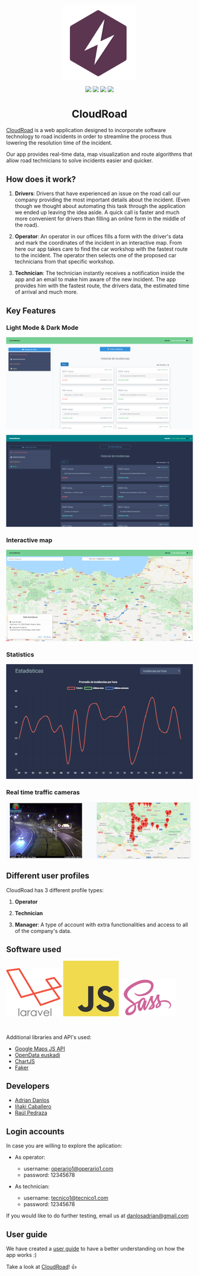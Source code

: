 <p align="center"><img src="https://raw.githubusercontent.com/AdrianDanlos/CloudRoad/master/public/images/onTheThunderWhite.png" width="200"></p>

<p align="center">
    <img src="https://img.shields.io/badge/Laravel-orange">
    <img src="https://img.shields.io/badge/JavaScript-f7df1e">
    <img src="https://img.shields.io/badge/-SASS-%23CF6499">
    <img src="https://img.shields.io/badge/License-MIT-green">
</p>

<h1 align="center">CloudRoad</h1>
<p>
<a href="http://onthethunder.herokuapp.com/">CloudRoad</a> is a web application designed to incorporate software technology to road incidents in order to streamline the process thus lowering the resolution time of the incident.
    
Our app provides real-time data, map visualization and route algorithms that allow road technicians to solve incidents easier and quicker.
</p>

## How does it work?
  
1. **Drivers**: Drivers that have experienced an issue on the road call our company providing the most important details about the incident. (Even though we thought about automating this task through the application we ended up leaving the idea aside. A quick call is faster and much more convenient for drivers than filling an online form in the middle of the road).
    
2. **Operator**: An operator in our offices fills a form with the driver's data and mark the coordinates of the incident in an interactive map. From here our app takes care to find the car workshop with the fastest route to the incident. The operator then selects one of the proposed car technicians from that specific workshop.

3. **Technician**: The technician instantly receives a notification inside the app and an email to make him aware of the new incident. The app provides him with the fastest route, the drivers data, the estimated time of arrival and much more.

## Key Features 
<h3>Light Mode & Dark Mode</h3>
<p><img src="https://raw.githubusercontent.com/AdrianDanlos/CloudRoad/master/public/images/incidencias-dia-captura.png"></p>
<img src="https://raw.githubusercontent.com/AdrianDanlos/CloudRoad/master/public/images/incidencias-noche-captura.png">
<h3>Interactive map</h3>
<img src="https://raw.githubusercontent.com/AdrianDanlos/CloudRoad/master/public/images/mapa-captura.png">
<h3>Statistics</h3>
<img src="https://raw.githubusercontent.com/AdrianDanlos/CloudRoad/master/public/images/estadisticas-captura.png">
<h3>Real time traffic cameras</h3>
<img src="https://raw.githubusercontent.com/AdrianDanlos/CloudRoad/master/public/images/camaras-captura.png">



## Different user profiles
CloudRoad has 3 different profile types:

1. **Operator** 
    
2. **Technician**

3. **Manager**: A type of account with extra functionalities and access to all of the company's data.


## Software used

<p>
<img src="https://raw.githubusercontent.com/AdrianDanlos/CloudRoad/master/public/images/laravel-logo.png" width="150">
<img src="https://raw.githubusercontent.com/AdrianDanlos/CloudRoad/master/public/images/js-logo.png" width="150">
<img src="https://raw.githubusercontent.com/AdrianDanlos/CloudRoad/master/public/images/sass-logo.jpg" width="150">
</p>

<br>

Additional libraries and API's used:
- <a href="https://developers.google.com/maps/documentation/javascript/tutorial">Google Maps JS API</a>
- <a href="https://opendata.euskadi.eus/inicio/">OpenData euskadi</a>
- <a href="https://www.chartjs.org/">ChartJS</a>
- <a href="https://github.com/fzaninotto/Faker">Faker</a>


## Developers
- <a href="https://github.com/AdrianDanlos">Adrian Danlos</a>
- <a href="https://github.com/inakicl">Iñaki Caballero</a>
- <a href="https://github.com/RaulPedraza">Raúl Pedraza</a>

## Login accounts
In case you are willing to explore the aplication: 
* As operator: 
    * username: operario1@operario1.com
    * password: 12345678
    
* As technician: 
    * username: tecnico1@tecnico1.com
    * password: 12345678

If you would like to do further testing, email us at <a href="mailto:danlosadrian@gmail.com/">danlosadrian@gmail.com</a>

## User guide
We have created a [user guide](https://github.com/OnTheThunder/CloudRoad/blob/master/01.-documentacion/Manual_OnTheThunder.pdf) to have a better understanding on how the app works :) 

Take a look at <a href="http://onthethunder.herokuapp.com/">CloudRoad</a>! :+1:
